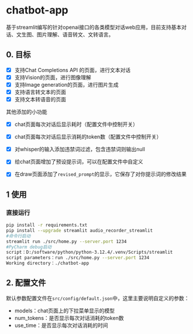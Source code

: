 # chatbot-app

基于streamlit编写的针对openai接口的各类模型对话web应用，目前支持基本对话、文生图、图片理解、语音转文、文转语言。


## 0. 目标
- [x] 支持Chat Completions API 的页面，进行文本对话
- [x] 支持Vision的页面，进行图像理解
- [x] 支持Image generation的页面，进行图片生成
- [x] 支持语言转文本的页面
- [x] 支持文本转语音的页面 

其他添加的小功能
- [x] chat页面每次对话后显示耗时（配置文件中控制开关）
- [x] chat页面每次对话后显示消耗的token数（配置文件中控制开关）
- [x] 对whisper的输入添加违禁词过滤，包含违禁词则输出null
- [x] 给chat页面增加了预设提示词，可以在配置文件中自定义
- [x] 在draw页面添加了`revised_prompt`的显示，它保存了对你提示词的修改结果


## 1 使用

### 直接运行

```bash
pip install -r requirements.txt
pip install --upgrade streamlit audio_recorder_streamlit
#命令行启动
streamlit run ./src/home.py --server.port 1234
#PyCharm debug启动
script：D:/software/python/python-3.12.4/.venv/Scripts/streamlit
script parameters：run ./src/home.py --server.port 1234
Working directory：./chatbot-app
```

## 2. 配置文件
默认参数配置文件在`src/config/default.json`中，这里主要说明自定义的参数：
* models：chat页面上的下拉菜单显示的模型
* num_tokens：是否显示每次对话消耗的token数
* use_time：是否显示每次对话消耗的时间